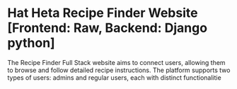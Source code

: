 # Hat Heta Recipe Finder Website [Frontend: Raw, Backend: Django python]
The Recipe Finder Full Stack website aims to connect users, allowing them to browse and follow detailed 
recipe instructions. The platform supports two types of users: admins and regular users, each with distinct 
functionalitie
